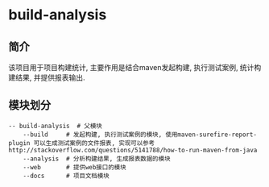 # build-analysis

## 简介

该项目用于项目构建统计, 主要作用是结合maven发起构建, 执行测试案例, 统计构建结果, 并提供报表输出.

## 模块划分

```
-- build-analysis  # 父模块
    --build     # 发起构建, 执行测试案例的模块, 使用maven-surefire-report-plugin 可以生成测试案例的文件报表, 实现可以参考 http://stackoverflow.com/questions/5141788/how-to-run-maven-from-java
    --analysis  # 分析构建结果, 生成报表数据的模块
    --web       # 提供web接口的模块
    --docs      # 项目文档模块

```
